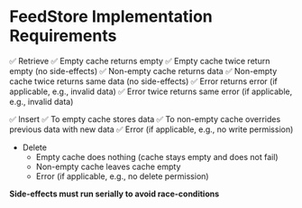 
# FeedStore Implementation Requirements

✅ Retrieve
	✅ Empty cache returns empty
	✅ Empty cache twice return empty (no side-effects)
	✅ Non-empty cache returns data
	✅ Non-empty cache twice returns same data (no side-effects)
	✅ Error returns error (if applicable, e.g., invalid data)
	✅ Error twice returns same error (if applicable, e.g., invalid data)
	
✅ Insert
	✅ To empty cache stores data
	✅ To non-empty cache overrides previous data with new data
	✅ Error (if applicable, e.g., no write permission)
	
- Delete
	- Empty cache does nothing (cache stays empty and does not fail)
	- Non-empty cache leaves cache empty
	- Error (if applicable, e.g., no delete permission)

**Side-effects must run serially to avoid race-conditions**
